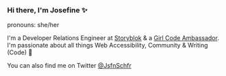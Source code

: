### Hi there, I'm Josefine ✨

pronouns: she/her

I'm a Developer Relations Engineer at [Storyblok](https://www.storyblok.com/) & a [Girl Code Ambassador](https://www.girl-code.co.uk/). I'm passionate about all things Web Accessibility, Community & Writing (Code) 🎉  

You can also find me on Twitter [@JsfnSchfr](https://twitter.com/JsfnSchfr)

<!--
**josefineschaefer/josefineschaefer** is a ✨ _special_ ✨ repository because its `README.md` (this file) appears on your GitHub profile.

Here are some ideas to get you started:

- 🔭 I’m currently working on ...
- 🌱 I’m currently learning ...
- 👯 I’m looking to collaborate on ...
- 🤔 I’m looking for help with ...
- 💬 Ask me about ...
- 📫 How to reach me: ...
- 😄 Pronouns: ...
- ⚡ Fun fact: ...
-->
